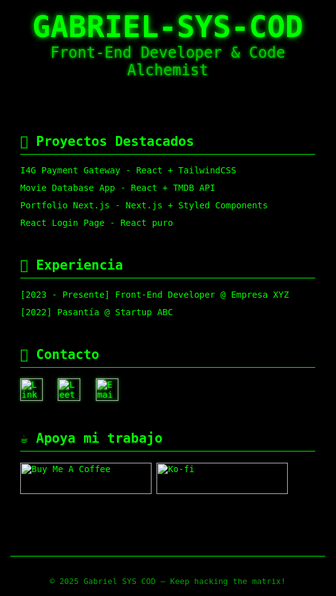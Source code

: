 <!DOCTYPE html>
<html lang="es">
<head>
<meta charset="UTF-8" />
<meta name="viewport" content="width=device-width, initial-scale=1" />
<title>Gabriel SYS COD - Matrix Portfolio</title>
<style>
  @import url('https://fonts.googleapis.com/css2?family=Share+Tech+Mono&display=swap');
  body {
    margin: 0; 
    background-color: #000;
    color: #0f0;
    font-family: 'Share Tech Mono', monospace;
    overflow-x: hidden;
  }
  .matrix-bg {
    position: fixed;
    top: 0; left: 0;
    width: 100vw; height: 100vh;
    z-index: -1;
    background: black;
  }
  header {
    text-align: center;
    padding: 3rem 1rem 2rem;
  }
  header h1 {
    font-size: 3rem;
    margin: 0;
    text-shadow: 0 0 10px #0f0;
  }
  header h3 {
    font-weight: 400;
    font-size: 1.5rem;
    color: #0c0;
    margin: 0;
    text-shadow: 0 0 5px #0f0;
  }
  main {
    max-width: 900px;
    margin: 0 auto;
    padding: 0 1rem 3rem;
  }
  section {
    margin-bottom: 3rem;
  }
  h2 {
    border-bottom: 1px solid #0f0;
    padding-bottom: 0.5rem;
  }
  ul {
    list-style: none;
    padding-left: 0;
  }
  ul li {
    margin-bottom: 0.75rem;
  }
  a {
    color: #0f0;
    text-decoration: none;
  }
  a:hover {
    text-decoration: underline;
  }
  .badges img {
    margin-right: 0.5rem;
    vertical-align: middle;
  }
  .contact-icons img {
    width: 36px;
    margin-right: 1rem;
    vertical-align: middle;
    filter: drop-shadow(0 0 2px #0f0);
  }
  footer {
    text-align: center;
    color: #0a0;
    font-size: 0.8rem;
    padding: 2rem 1rem;
    border-top: 1px solid #0f0;
  }
</style>
</head>
<body>

<canvas class="matrix-bg"></canvas>

<header>
  <h1>GABRIEL-SYS-COD</h1>
  <h3>Front-End Developer & Code Alchemist</h3>
</header>

<main>

  <section>
    <h2>🚀 Proyectos Destacados</h2>
    <ul>
      <li><a href="https://github.com/GABRIEL-SYS-COD/I4G-Payment-Gateway" target="_blank" rel="noopener">I4G Payment Gateway</a> - React + TailwindCSS</li>
      <li><a href="https://github.com/GABRIEL-SYS-COD/movie-database" target="_blank" rel="noopener">Movie Database App</a> - React + TMDB API</li>
      <li><a href="https://github.com/GABRIEL-SYS-COD/portfolio-next" target="_blank" rel="noopener">Portfolio Next.js</a> - Next.js + Styled Components</li>
      <li><a href="https://github.com/GABRIEL-SYS-COD/react-login-page" target="_blank" rel="noopener">React Login Page</a> - React puro</li>
    </ul>
  </section>

  <section>
    <h2>💼 Experiencia</h2>
    <ul>
      <li>[2023 - Presente] Front-End Developer @ Empresa XYZ</li>
      <li>[2022] Pasantía @ Startup ABC</li>
    </ul>
  </section>

  <section>
    <h2>🔗 Contacto</h2>
    <div class="contact-icons">
      <a href="https://linkedin.com/in/gersongz/" target="_blank" rel="noopener"><img src="https://cdn.jsdelivr.net/npm/simple-icons@v8/icons/linkedin.svg" alt="LinkedIn" title="LinkedIn" /></a>
      <a href="https://leetcode.com/gabriel-sys-cod/" target="_blank" rel="noopener"><img src="https://cdn.jsdelivr.net/npm/simple-icons@v8/icons/leetcode.svg" alt="LeetCode" title="LeetCode" /></a>
      <a href="mailto:tuemail@dominio.com"><img src="https://cdn.jsdelivr.net/npm/simple-icons@v8/icons/gmail.svg" alt="Email" title="Email" /></a>
    </div>
  </section>

  <section>
    <h2>☕ Apoya mi trabajo</h2>
    <a href="https://www.buymeacoffee.com/gabrielsyscod" target="_blank" rel="noopener">
      <img src="https://cdn.buymeacoffee.com/buttons/v2/default-yellow.png" alt="Buy Me A Coffee" width="210" height="50" />
    </a>
    <a href="https://ko-fi.com/gabrielsyscod" target="_blank" rel="noopener">
      <img src="https://cdn.ko-fi.com/cdn/kofi3.png?v=3" alt="Ko-fi" width="210" height="50" />
    </a>
  </section>

</main>

<footer>
  © 2025 Gabriel SYS COD — Keep hacking the matrix!
</footer>

<script>
  // Matrix effect canvas
  const canvas = document.querySelector('.matrix-bg');
  const ctx = canvas.getContext('2d');

  let width = canvas.width = window.innerWidth;
  let height = canvas.height = window.innerHeight;

  const letters = '01'.split('');
  const fontSize = 16;
  const columns = Math.floor(width / fontSize);
  const drops = new Array(columns).fill(1);

  function draw() {
    ctx.fillStyle = 'rgba(0, 0, 0, 0.1)';
    ctx.fillRect(0, 0, width, height);

    ctx.fillStyle = '#0F0';
    ctx.font = fontSize + 'px monospace';

    for(let i = 0; i < drops.length; i++) {
      const text = letters[Math.floor(Math.random() * letters.length)];
      ctx.fillText(text, i * fontSize, drops[i] * fontSize);

      if(drops[i] * fontSize > height && Math.random() > 0.975) {
        drops[i] = 0;
      }
      drops[i]++;
    }
  }

  setInterval(draw, 50);

  window.addEventListener('resize', () => {
    width = canvas.width = window.innerWidth;
    height = canvas.height = window.innerHeight;
  });
</script>

</body>
</html>
